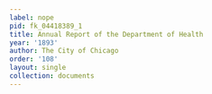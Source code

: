 ```yaml
---
label: nope
pid: fk_04418389_1
title: Annual Report of the Department of Health
year: '1893'
author: The City of Chicago
order: '108'
layout: single
collection: documents
---
```

